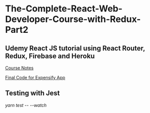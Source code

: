 # The-Complete-React-Web-Developer-Course-with-Redux-Part2
## Udemy React JS tutorial using React Router, Redux, Firebase and Heroku

[Course Notes](https://github.com/rossyp44Y/notesReactCourse)

[Final Code for Expensify App](https://github.com/andrewjmead/react-course-2-expensify-app)

## Testing with Jest
 *yarn test -- --watch*